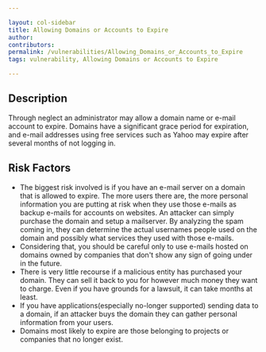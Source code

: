 ```yaml
---

layout: col-sidebar
title: Allowing Domains or Accounts to Expire
author: 
contributors: 
permalink: /vulnerabilities/Allowing_Domains_or_Accounts_to_Expire
tags: vulnerability, Allowing Domains or Accounts to Expire

---
```


## Description

Through neglect an administrator may allow a domain name or e-mail account to expire. Domains have a significant grace period for expiration, and e-mail addresses using free services such as Yahoo may expire after several months of not logging in.

## Risk Factors

- The biggest risk involved is if you have an e-mail server on a domain that is allowed to expire. The more users there are, the more personal information you are putting at risk when they use those e-mails as backup e-mails for accounts on websites. An attacker can simply purchase the domain and setup a mailserver. By analyzing the spam coming in, they can determine the actual usernames people used on the domain and possibly what services they used with those e-mails.
- Considering that, you should be careful only to use e-mails hosted on domains owned by companies that don't show any sign of going under in the future.
- There is very little recourse if a malicious entity has purchased your domain. They can sell it back to you for however much money they want to charge. Even if you have grounds for a lawsuit, it can take months at least.
- If you have applications(especially no-longer supported) sending data to a domain, if an attacker buys the domain they can gather personal information from your users.
- Domains most likely to expire are those belonging to projects or companies that no longer exist.